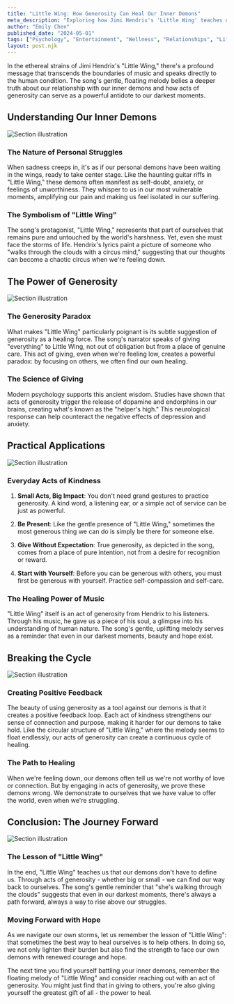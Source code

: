 ```yaml
---
title: "Little Wing: How Generosity Can Heal Our Inner Demons"
meta_description: "Exploring how Jimi Hendrix's 'Little Wing' teaches us about battling our inner demons through acts of generosity and kindness."
author: "Emily Chen"
published_date: "2024-05-01"
tags: ["Psychology", "Entertainment", "Wellness", "Relationships", "Life", "post"]
layout: post.njk
---
```


In the ethereal strains of Jimi Hendrix's "Little Wing," there's a profound message that transcends the boundaries of music and speaks directly to the human condition. The song's gentle, floating melody belies a deeper truth about our relationship with our inner demons and how acts of generosity can serve as a powerful antidote to our darkest moments.

## Understanding Our Inner Demons
![Section illustration](https://picsum.photos/400/400?random=1)

### The Nature of Personal Struggles

When sadness creeps in, it's as if our personal demons have been waiting in the wings, ready to take center stage. Like the haunting guitar riffs in "Little Wing," these demons often manifest as self-doubt, anxiety, or feelings of unworthiness. They whisper to us in our most vulnerable moments, amplifying our pain and making us feel isolated in our suffering.

### The Symbolism of "Little Wing"

The song's protagonist, "Little Wing," represents that part of ourselves that remains pure and untouched by the world's harshness. Yet, even she must face the storms of life. Hendrix's lyrics paint a picture of someone who "walks through the clouds with a circus mind," suggesting that our thoughts can become a chaotic circus when we're feeling down.

## The Power of Generosity
![Section illustration](https://picsum.photos/400/400?random=2)

### The Generosity Paradox

What makes "Little Wing" particularly poignant is its subtle suggestion of generosity as a healing force. The song's narrator speaks of giving "everything" to Little Wing, not out of obligation but from a place of genuine care. This act of giving, even when we're feeling low, creates a powerful paradox: by focusing on others, we often find our own healing.

### The Science of Giving

Modern psychology supports this ancient wisdom. Studies have shown that acts of generosity trigger the release of dopamine and endorphins in our brains, creating what's known as the "helper's high." This neurological response can help counteract the negative effects of depression and anxiety.

## Practical Applications
![Section illustration](https://picsum.photos/400/400?random=3)

### Everyday Acts of Kindness

1. **Small Acts, Big Impact**: You don't need grand gestures to practice generosity. A kind word, a listening ear, or a simple act of service can be just as powerful.

2. **Be Present**: Like the gentle presence of "Little Wing," sometimes the most generous thing we can do is simply be there for someone else.

3. **Give Without Expectation**: True generosity, as depicted in the song, comes from a place of pure intention, not from a desire for recognition or reward.

4. **Start with Yourself**: Before you can be generous with others, you must first be generous with yourself. Practice self-compassion and self-care.

### The Healing Power of Music

"Little Wing" itself is an act of generosity from Hendrix to his listeners. Through his music, he gave us a piece of his soul, a glimpse into his understanding of human nature. The song's gentle, uplifting melody serves as a reminder that even in our darkest moments, beauty and hope exist.

## Breaking the Cycle
![Section illustration](https://picsum.photos/400/400?random=4)

### Creating Positive Feedback

The beauty of using generosity as a tool against our demons is that it creates a positive feedback loop. Each act of kindness strengthens our sense of connection and purpose, making it harder for our demons to take hold. Like the circular structure of "Little Wing," where the melody seems to float endlessly, our acts of generosity can create a continuous cycle of healing.

### The Path to Healing

When we're feeling down, our demons often tell us we're not worthy of love or connection. But by engaging in acts of generosity, we prove these demons wrong. We demonstrate to ourselves that we have value to offer the world, even when we're struggling.

## Conclusion: The Journey Forward
![Section illustration](https://picsum.photos/400/400?random=5)

### The Lesson of "Little Wing"

In the end, "Little Wing" teaches us that our demons don't have to define us. Through acts of generosity - whether big or small - we can find our way back to ourselves. The song's gentle reminder that "she's walking through the clouds" suggests that even in our darkest moments, there's always a path forward, always a way to rise above our struggles.

### Moving Forward with Hope

As we navigate our own storms, let us remember the lesson of "Little Wing": that sometimes the best way to heal ourselves is to help others. In doing so, we not only lighten their burden but also find the strength to face our own demons with renewed courage and hope.

The next time you find yourself battling your inner demons, remember the floating melody of "Little Wing" and consider reaching out with an act of generosity. You might just find that in giving to others, you're also giving yourself the greatest gift of all - the power to heal. 